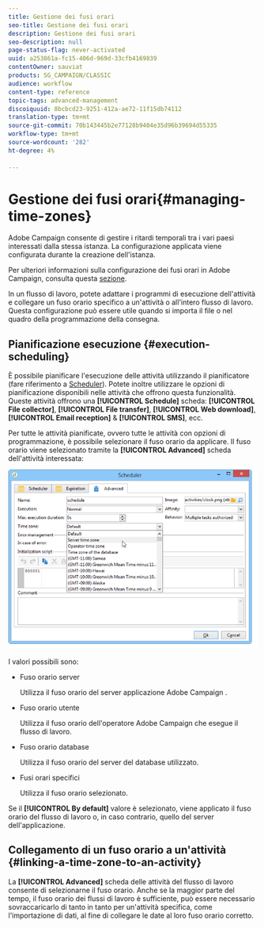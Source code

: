 ```yaml
---
title: Gestione dei fusi orari
seo-title: Gestione dei fusi orari
description: Gestione dei fusi orari
seo-description: null
page-status-flag: never-activated
uuid: a253861a-fc15-406d-969d-33cfb4169839
contentOwner: sauviat
products: SG_CAMPAIGN/CLASSIC
audience: workflow
content-type: reference
topic-tags: advanced-management
discoiquuid: 8bcbcd23-9251-412a-ae72-11f15db74112
translation-type: tm+mt
source-git-commit: 70b143445b2e77128b9404e35d96b39694d55335
workflow-type: tm+mt
source-wordcount: '282'
ht-degree: 4%

---
```



# Gestione dei fusi orari{#managing-time-zones}

 Adobe Campaign consente di gestire i ritardi temporali tra i vari paesi interessati dalla stessa istanza. La configurazione applicata viene configurata durante la creazione dell&#39;istanza.

Per ulteriori informazioni sulla configurazione dei fusi orari in  Adobe Campaign, consulta questa [sezione](../../installation/using/time-zone-management.md).

In un flusso di lavoro, potete adattare i programmi di esecuzione dell&#39;attività e collegare un fuso orario specifico a un&#39;attività o all&#39;intero flusso di lavoro. Questa configurazione può essere utile quando si importa il file o nel quadro della programmazione della consegna.

## Pianificazione esecuzione {#execution-scheduling}

È possibile pianificare l&#39;esecuzione delle attività utilizzando il pianificatore (fare riferimento a [Scheduler](../../workflow/using/scheduler.md)). Potete inoltre utilizzare le opzioni di pianificazione disponibili nelle attività che offrono questa funzionalità. Queste attività offrono una **[!UICONTROL Schedule]** scheda: **[!UICONTROL File collector]**, **[!UICONTROL File transfer]**, **[!UICONTROL Web download]**, **[!UICONTROL Email reception]** &amp; **[!UICONTROL SMS]**, ecc.

Per tutte le attività pianificate, ovvero tutte le attività con opzioni di programmazione, è possibile selezionare il fuso orario da applicare. Il fuso orario viene selezionato tramite la **[!UICONTROL Advanced]** scheda dell&#39;attività interessata:

![](assets/wf-timezone-in-a-box.png)

I valori possibili sono:

* Fuso orario server

   Utilizza il fuso orario del server applicazione Adobe Campaign .

* Fuso orario utente

   Utilizza il fuso orario dell&#39;operatore Adobe Campaign  che esegue il flusso di lavoro.

* Fuso orario database

   Utilizza il fuso orario del server del database utilizzato.

* Fusi orari specifici

   Utilizza il fuso orario selezionato.

Se il **[!UICONTROL By default]** valore è selezionato, viene applicato il fuso orario del flusso di lavoro o, in caso contrario, quello del server dell&#39;applicazione.

## Collegamento di un fuso orario a un&#39;attività {#linking-a-time-zone-to-an-activity}

La **[!UICONTROL Advanced]** scheda delle attività del flusso di lavoro consente di selezionarne il fuso orario. Anche se la maggior parte del tempo, il fuso orario dei flussi di lavoro è sufficiente, può essere necessario sovraccaricarlo di tanto in tanto per un&#39;attività specifica, come l&#39;importazione di dati, al fine di collegare le date al loro fuso orario corretto.
